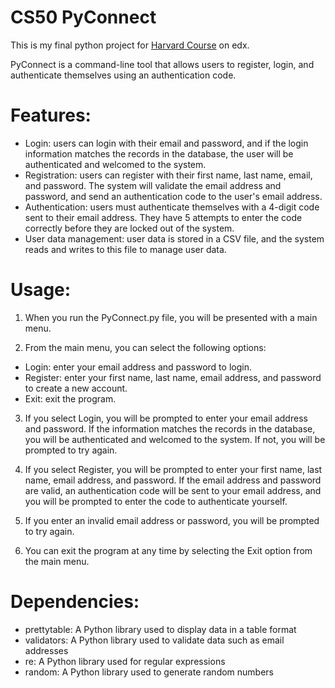 # CS50 PyConnect

This is my final python project for [Harvard Course](https://www.edx.org/course/cs50s-introduction-to-programming-with-python?index=product&queryID=1fe4a6e8b7406306f3ebcf0870335c3f&position=1) on edx.

PyConnect is a command-line tool that allows users to register, login, and authenticate themselves using an authentication code.

# Features:

- Login: users can login with their email and password, and if the login information matches the records in the database, the user will be authenticated and welcomed to the system.
- Registration: users can register with their first name, last name, email, and password. The system will validate the email address and password, and send an authentication code to the user's email address.
- Authentication: users must authenticate themselves with a 4-digit code sent to their email address. They have 5 attempts to enter the code correctly before they are locked out of the system.
- User data management: user data is stored in a CSV file, and the system reads and writes to this file to manage user data.

# Usage:

1. When you run the PyConnect.py file, you will be presented with a main menu.

2. From the main menu, you can select the following options:
  - Login: enter your email address and password to login.
  - Register: enter your first name, last name, email address, and password to create a new account.
  - Exit: exit the program.

3. If you select Login, you will be prompted to enter your email address and password. If the information matches the records in the database, you will be authenticated and welcomed to the system. If not, you will be prompted to try again.

4. If you select Register, you will be prompted to enter your first name, last name, email address, and password. If the email address and password are valid, an authentication code will be sent to your email address, and you will be prompted to enter the code to authenticate yourself.

5. If you enter an invalid email address or password, you will be prompted to try again.

6. You can exit the program at any time by selecting the Exit option from the main menu.

# Dependencies:
- prettytable: A Python library used to display data in a table format
- validators: A Python library used to validate data such as email addresses
- re: A Python library used for regular expressions
- random: A Python library used to generate random numbers
